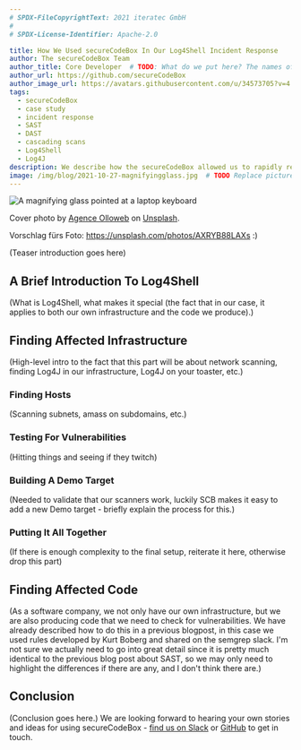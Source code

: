 ```yaml
---
# SPDX-FileCopyrightText: 2021 iteratec GmbH
#
# SPDX-License-Identifier: Apache-2.0

title: How We Used secureCodeBox In Our Log4Shell Incident Response
author: The secureCodeBox Team
author_title: Core Developer  # TODO: What do we put here? The names of everyone who contributed to the blog post?
author_url: https://github.com/secureCodeBox
author_image_url: https://avatars.githubusercontent.com/u/34573705?v=4
tags:
  - secureCodeBox
  - case study
  - incident response
  - SAST
  - DAST
  - cascading scans
  - Log4Shell
  - Log4J
description: We describe how the secureCodeBox allowed us to rapidly respond to the Log4shell vulnerability.
image: /img/blog/2021-10-27-magnifyingglass.jpg  # TODO Replace picture
---
```


![A magnifying glass pointed at a laptop keyboard](/img/blog/2021-10-27-magnifyingglass.jpg)

Cover photo by [Agence Olloweb](https://unsplash.com/@olloweb) on [Unsplash](https://unsplash.com/photos/d9ILr-dbEdg).

Vorschlag fürs Foto: https://unsplash.com/photos/AXRYB88LAXs :)

(Teaser introduction goes here)

<!--truncate-->

## A Brief Introduction To Log4Shell

(What is Log4Shell, what makes it special (the fact that in our case, it applies to both our own infrastructure and the code we produce).)

## Finding Affected Infrastructure
(High-level intro to the fact that this part will be about network scanning, finding Log4J in our infrastructure, Log4J on your toaster, etc.)

### Finding Hosts
(Scanning subnets, amass on subdomains, etc.)

### Testing For Vulnerabilities
(Hitting things and seeing if they twitch)

### Building A Demo Target
(Needed to validate that our scanners work, luckily SCB makes it easy to add a new Demo target - briefly explain the process for this.)

### Putting It All Together
(If there is enough complexity to the final setup, reiterate it here, otherwise drop this part)


## Finding Affected Code
(As a software company, we not only have our own infrastructure, but we are also producing code that we need to check for vulnerabilities. We have already described how to do this in a previous blogpost, in this case we used rules developed by Kurt Boberg and shared on the semgrep slack. I'm not sure we actually need to go into great detail since it is pretty much identical to the previous blog post about SAST, so we may only need to highlight the differences if there are any, and I don't think there are.)

## Conclusion

(Conclusion goes here.)
We are looking forward to hearing your own stories and ideas for using secureCodeBox - [find us on Slack][scb-slack] or [GitHub][scb-repo] to get in touch.


[scb-slack]: https://join.slack.com/t/securecodebox/shared_invite/enQtNDU3MTUyOTM0NTMwLTBjOWRjNjVkNGEyMjQ0ZGMyNDdlYTQxYWQ4MzNiNGY3MDMxNThkZjJmMzY2NDRhMTk3ZWM3OWFkYmY1YzUxNTU%22
[scb-repo]: https://github.com/secureCodeBox/secureCodeBox/